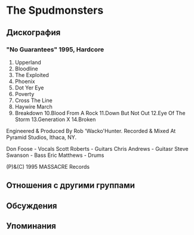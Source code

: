 # The Spudmonsters



## Дискография

### "No Guarantees" 1995, Hardcore

 1. Upperland
2. Bloodline
3. The Exploited
4. Phoenix
5. Dot Yer Eye
6. Poverty
7. Cross The Line
8. Haywire March
9. Breakdown
10.Blood From A Rock
11.Down But Not Out
12.Eye Of The Storm
13.Generation X
14.Broken

Engineered & Produced By Rob 'Wacko'Hunter.
Recorded & Mixed At Pyramid Studios, Ithaca, NY.

Don Foose - Vocals
Scott Roberts - Guitars
Chris Andrews - Guitasr
Steve Swanson - Bass
Eric Matthews - Drums

(P)&(C) 1995 MASSACRE Records


## Отношения с другими группами


## Обсуждения


## Упоминания

